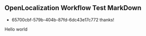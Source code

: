 ## OpenLocalization Workflow Test MarkDown
* 65700cbf-579b-404b-87fd-6dc43e17c772 
thanks!

Hello world